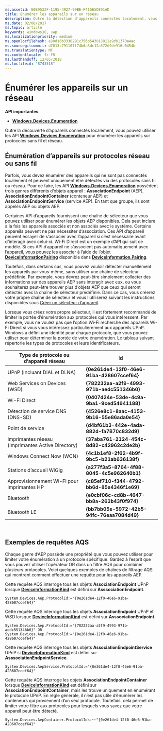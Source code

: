 ```yaml
---
ms.assetid: E0B9532F-1195-4927-99BE-F41565D891AD
title: Énumérer les appareils sur un réseau
description: Outre la détection d’appareils connectés localement, vous pouvez utiliser les API Windows.Devices.Enumeration pour énumérer les appareils sur protocoles sans fil et réseau.
ms.date: 02/08/2017
ms.topic: article
keywords: windows10, uwp
ms.localizationpriority: medium
ms.openlocfilehash: e80d16b3338291c756b543018812e9db1370a4ac
ms.sourcegitcommit: d7613c791107f74b6a3dc12a372d9de916c0454b
ms.translationtype: MT
ms.contentlocale: fr-FR
ms.lasthandoff: 12/05/2018
ms.locfileid: "8743518"
---
```

# <a name="enumerate-devices-over-a-network"></a>Énumérer les appareils sur un réseau



**API importantes**

- [**Windows.Devices.Enumeration**](https://docs.microsoft.com/en-us/uwp/api/Windows.Devices.Enumeration)

Outre la découverte d’appareils connectés localement, vous pouvez utiliser les API [**Windows.Devices.Enumeration**](https://msdn.microsoft.com/library/windows/apps/BR225459) pour énumérer les appareils sur protocoles sans fil et réseau.

## <a name="enumerating-devices-over-networked-or-wireless-protocols"></a>Énumération d’appareils sur protocoles réseau ou sans fil

Parfois, vous devez énumérer des appareils qui ne sont pas connectés localement et peuvent uniquement être détectés via des protocoles sans fil ou réseau. Pour ce faire, les API [**Windows.Devices.Enumeration**](https://msdn.microsoft.com/library/windows/apps/BR225459) possèdent trois genres différents d’objets appareil : **AssociationEndpoint** (AEP), **AssociationEndpointContainer** (conteneur AEP) et **AssociationEndpointService** (service AEP). En tant que groupe, ils sont appelés AEP ou objets AEP.

Certaines API d’appareils fournissent une chaîne de sélecteur que vous pouvez utiliser pour énumérer les objets AEP disponibles. Cela peut inclure à la fois les appareils associés et non associés avec le système. Certains appareils peuvent ne pas nécessiter d’association. Ces API d’appareil peuvent essayer de s’associer avec l’appareil si c’est nécessaire avant d’interagir avec celui-ci. Wi-Fi Direct est un exemple d’API qui suit ce modèle. Si ces API d’appareil ne s’associent pas automatiquement avec l’appareil, vous pouvez les associer à l’aide de l’objet [**DeviceInformationPairing**](https://msdn.microsoft.com/library/windows/apps/Mt168396) disponible dans [**DeviceInformation.Pairing**](https://msdn.microsoft.com/library/windows/apps/Dn705960).

Toutefois, dans certains cas, vous pouvez vouloir détecter manuellement les appareils par vous-même, sans utiliser une chaîne de sélecteur prédéfinie. Par exemple, vous devrez peut-être simplement collecter des informations sur des appareils AEP sans interagir avec eux, ou vous souhaiterez peut-être trouver plus d’objets AEP que ceux qui seront détectés avec la chaîne de sélecteur prédéfinie. Dans ce cas, vous créerez votre propre chaîne de sélecteur et vous l’utiliserez suivant les instructions disponibles sous [Créer un sélecteur d’appareil](build-a-device-selector.md).

Lorsque vous créez votre propre sélecteur, il est fortement recommandé de limiter la portée d’énumération aux protocoles qui vous intéressent. Par exemple, vous ne voulez pas que l’option Wi-Fi recherche des appareils Wi-Fi Direct si vous vous intéressez particulièrement aux appareils UPnP. Windows a défini une identité pour chaque protocole, que vous pouvez utiliser pour déterminer la portée de votre énumération. Le tableau suivant répertorie les types de protocoles et leurs identificateurs.

| Type de protocole ou d’appareil réseau              | Id                                         |
|----------------------------------------------|--------------------------------------------|
| UPnP (incluant DIAL et DLNA)               | **{0e261de4-12f0-46e6-91ba-428607ccef64}** |
| Web Services on Devices (WSD)                | **{782232aa-a2f9-4993-971b-aedc551346b0}** |
| Wi-Fi Direct                                 | **{0407d24e-53de-4c9a-9ba1-9ced54641188}** |
| Détection de service DNS (DNS-SD)               | **{4526e8c1-8aac-4153-9b16-55e86ada0e54}** |
| Point de service                             | **{d4bf61b3-442e-4ada-882d-fa7B70c832d9}** |
| Imprimantes réseau (imprimantes Active Directory) | **{37aba761-2124-454c-8d82-c42962c2de2b}** |
| Windows Connect Now (WCN)                    | **{4c1b1ef8-2f62-4b9f-9bc5-b21ab636138f}** |
| Stations d’accueil WiGig                                  | **{a277f3a5-8764-4f88-8045-4c5e962640b1}** |
| Approvisionnement Wi-Fi pour imprimantes HP           | **{c85ef710-f344-4792-bb6d-85a4346f1e69}** |
| Bluetooth                                    | **{e0cbf06c-cd8b-4647-bb8a-263b43f0f974}** |
| Bluetooth LE                                 | **{bb7bb05e-5972-42b5-94fc-76eaa7084d49}** |

 

## <a name="aqs-examples"></a>Exemples de requêtes AQS

Chaque genre d’AEP possède une propriété que vous pouvez utiliser pour limiter votre énumération à un protocole spécifique. Gardez à l’esprit que vous pouvez utiliser l’opérateur OR dans un filtre AQS pour combiner plusieurs protocoles. Voici quelques exemples de chaînes de filtrage AQS qui montrent comment effectuer une requête pour les appareils AEP.

Cette requête AQS interroge tous les objets **AssociationEndpoint** UPnP lorsque [**DeviceInformationKind**](https://msdn.microsoft.com/library/windows/apps/Dn948991) est défini sur **AsssociationEndpoint**.

``` syntax
System.Devices.Aep.ProtocolId:="{0e261de4-12f0-46e6-91ba-428607ccef64}"
```

Cette requête AQS interroge tous les objets **AssociationEndpoint** UPnP et WSD lorsque [**DeviceInformationKind**](https://msdn.microsoft.com/library/windows/apps/Dn948991) est défini sur **AsssociationEndpoint**.

``` syntax
System.Devices.Aep.ProtocolId:="{782232aa-a2f9-4993-971b-aedc551346b0}" OR
System.Devices.Aep.ProtocolId:="{0e261de4-12f0-46e6-91ba-428607ccef64}"
```

Cette requête AQS interroge tous les objets **AssociationEndpointService** UPnP si [**DeviceInformationKind**](https://msdn.microsoft.com/library/windows/apps/Dn948991) est défini sur **AsssociationEndpointService**.

``` syntax
System.Devices.AepService.ProtocolId:="{0e261de4-12f0-46e6-91ba-428607ccef64}"
```

Cette requête AQS interroge les objets **AssociationEndpointContainer** lorsque [**DeviceInformationKind**](https://msdn.microsoft.com/library/windows/apps/Dn948991) est défini sur **AssociationEndpointContainer**, mais les trouve uniquement en énumérant le protocole UPnP. En règle générale, il n’est pas utile d’énumérer les conteneurs qui proviennent d’un seul protocole. Toutefois, cela permet de limiter votre filtre aux protocoles pour lesquels vous savez que votre appareil peut être détecté.

``` syntax
System.Devices.AepContainer.ProtocolIds:~~"{0e261de4-12f0-46e6-91ba-428607ccef64}"
```

 

 
